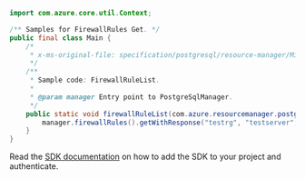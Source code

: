 ```java
import com.azure.core.util.Context;

/** Samples for FirewallRules Get. */
public final class Main {
    /*
     * x-ms-original-file: specification/postgresql/resource-manager/Microsoft.DBforPostgreSQL/stable/2021-06-01/examples/FirewallRuleGet.json
     */
    /**
     * Sample code: FirewallRuleList.
     *
     * @param manager Entry point to PostgreSqlManager.
     */
    public static void firewallRuleList(com.azure.resourcemanager.postgresqlflexibleserver.PostgreSqlManager manager) {
        manager.firewallRules().getWithResponse("testrg", "testserver", "rule1", Context.NONE);
    }
}
```

Read the [SDK documentation](https://github.com/Azure/azure-sdk-for-java/blob/azure-resourcemanager-postgresqlflexibleserver_1.0.0-beta.4/sdk/postgresqlflexibleserver/azure-resourcemanager-postgresqlflexibleserver/README.md) on how to add the SDK to your project and authenticate.
